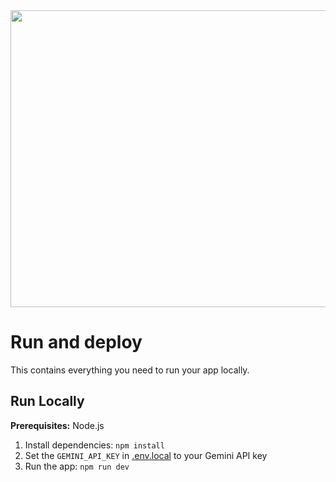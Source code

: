 <div align="center">
<img width="1200" height="475" alt="GHBanner" src="https://th.bing.com/th?id=OIF.l%2bi%2fAqwBEUpPi4mM2ma1tQ&r=0&rs=1&pid=ImgDetMain&o=7&rm=3" />
</div>

# Run and deploy 

This contains everything you need to run your app locally.



## Run Locally

**Prerequisites:**  Node.js


1. Install dependencies:
   `npm install`
2. Set the `GEMINI_API_KEY` in [.env.local](.env.local) to your Gemini API key
3. Run the app:
   `npm run dev`
